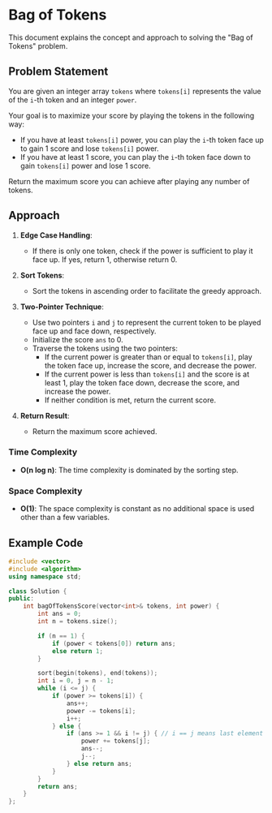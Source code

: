 # Bag of Tokens

This document explains the concept and approach to solving the "Bag of Tokens" problem.

## Problem Statement

You are given an integer array `tokens` where `tokens[i]` represents the value of the `i`-th token and an integer `power`.

Your goal is to maximize your score by playing the tokens in the following way:
- If you have at least `tokens[i]` power, you can play the `i`-th token face up to gain 1 score and lose `tokens[i]` power.
- If you have at least 1 score, you can play the `i`-th token face down to gain `tokens[i]` power and lose 1 score.

Return the maximum score you can achieve after playing any number of tokens.

## Approach

1. **Edge Case Handling**:
   - If there is only one token, check if the power is sufficient to play it face up. If yes, return 1, otherwise return 0.

2. **Sort Tokens**:
   - Sort the tokens in ascending order to facilitate the greedy approach.

3. **Two-Pointer Technique**:
   - Use two pointers `i` and `j` to represent the current token to be played face up and face down, respectively.
   - Initialize the score `ans` to 0.
   - Traverse the tokens using the two pointers:
     - If the current power is greater than or equal to `tokens[i]`, play the token face up, increase the score, and decrease the power.
     - If the current power is less than `tokens[i]` and the score is at least 1, play the token face down, decrease the score, and increase the power.
     - If neither condition is met, return the current score.

4. **Return Result**:
   - Return the maximum score achieved.

### Time Complexity

- **O(n log n)**: The time complexity is dominated by the sorting step.

### Space Complexity

- **O(1)**: The space complexity is constant as no additional space is used other than a few variables.

## Example Code

```cpp
#include <vector>
#include <algorithm>
using namespace std;

class Solution {
public:
    int bagOfTokensScore(vector<int>& tokens, int power) {
        int ans = 0;
        int n = tokens.size();

        if (n == 1) {
            if (power < tokens[0]) return ans;
            else return 1;
        }

        sort(begin(tokens), end(tokens));
        int i = 0, j = n - 1;
        while (i <= j) {
            if (power >= tokens[i]) {
                ans++;
                power -= tokens[i];
                i++;
            } else {
                if (ans >= 1 && i != j) { // i == j means last element check
                    power += tokens[j];
                    ans--;
                    j--;
                } else return ans;
            }
        }
        return ans;
    }
};